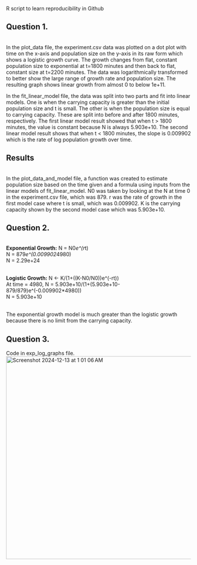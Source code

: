 R script to learn reproducibility in Github

## Question 1.
<br /> In the plot_data file, the experiment.csv data was plotted on a dot plot with time on the x-axis and population size on the y-axis in its raw form which shows a logistic growth curve. The growth changes from flat, constant population size to exponential at t=1800 minutes and then back to flat, constant size at t=2200 minutes. The data was logarithmically transformed to better show the large range of growth rate and population size. The resulting graph shows linear growth from almost 0 to below 1e+11. 

In the fit_linear_model file, the data was split into two parts and fit into linear models. One is when the carrying capacity is greater than the initial population size and t is small. The other is when the population size is equal to carrying capacity. These are split into before and after 1800 minutes, respectively. The first linear model result showed that when t > 1800 minutes, the value is constant because N is always 5.903e+10. The second linear model result shows that when t < 1800 minutes, the slope is 0.009902 which is the rate of log population growth over time.

## Results
<br /> In the plot_data_and_model file, a function was created to estimate population size based on the time given and a formula using inputs from the linear models of fit_linear_model. N0 was taken by looking at the N at time 0 in the experiment.csv file, which was 879. r was the rate of growth in the first model case where t is small, which was 0.009902. K is the carrying capacity shown by the second model case which was 5.903e+10. 

## Question 2.
<br /> **Exponential Growth:** N = N0*e^(r*t)
<br /> N = 879*e^(0.009902*4980)
<br /> N = 2.29e+24

<br /> **Logistic Growth:** N <- K/(1+((K-N0/N0))e^(-rt))
<br /> At time = 4980, N = 5.903e+10/(1+(5.903e+10-879/879)e^(-0.009902*4980))
<br /> N = 5.903e+10

<br /> The exponential growth model is much greater than the logistic growth because there is no limit from the carrying capacity.

## Question 3.
Code in exp_log_graphs file.
<img width="554" alt="Screenshot 2024-12-13 at 1 01 06 AM" src="https://github.com/user-attachments/assets/84be01a9-678d-4e8d-a4ad-6324a47c98ba" />


  


